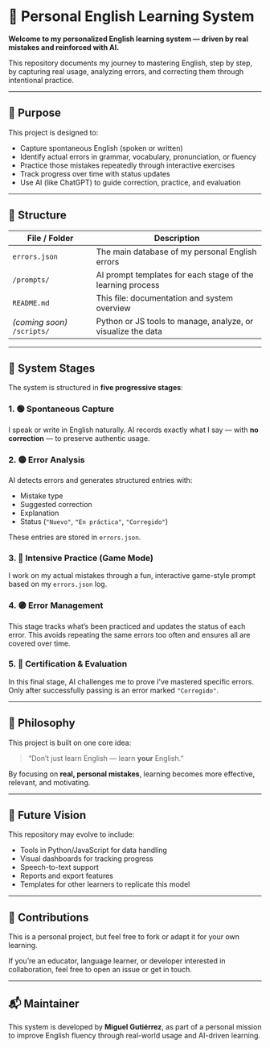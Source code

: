 # 📘 Personal English Learning System

**Welcome to my personalized English learning system — driven by real mistakes and reinforced with AI.**

This repository documents my journey to mastering English, step by step, by capturing real usage, analyzing errors, and correcting them through intentional practice.

---

## 🎯 Purpose

This project is designed to:

- Capture spontaneous English (spoken or written)
- Identify actual errors in grammar, vocabulary, pronunciation, or fluency
- Practice those mistakes repeatedly through interactive exercises
- Track progress over time with status updates
- Use AI (like ChatGPT) to guide correction, practice, and evaluation

---

## 📁 Structure

| File / Folder              | Description                                                      |
|----------------------------|------------------------------------------------------------------|
| `errors.json`              | The main database of my personal English errors                 |
| `/prompts/`                | AI prompt templates for each stage of the learning process      |
| `README.md`                | This file: documentation and system overview                   |
| *(coming soon)* `/scripts/`| Python or JS tools to manage, analyze, or visualize the data    |

---

## 🧩 System Stages

The system is structured in **five progressive stages**:

### 1. 🟢 Spontaneous Capture
I speak or write in English naturally. AI records exactly what I say — with **no correction** — to preserve authentic usage.

### 2. 🟡 Error Analysis
AI detects errors and generates structured entries with:
- Mistake type
- Suggested correction
- Explanation
- Status (`"Nuevo"`, `"En práctica"`, `"Corregido"`)

These entries are stored in `errors.json`.

### 3. 🔵 Intensive Practice (Game Mode)
I work on my actual mistakes through a fun, interactive game-style prompt based on my `errors.json` log.

### 4. 🟣 Error Management
This stage tracks what’s been practiced and updates the status of each error. This avoids repeating the same errors too often and ensures all are covered over time.

### 5. 🔴 Certification & Evaluation
In this final stage, AI challenges me to prove I’ve mastered specific errors. Only after successfully passing is an error marked `"Corregido"`.

---

## 🧠 Philosophy

This project is built on one core idea:  
> “Don’t just learn English — learn **your** English.”

By focusing on **real, personal mistakes**, learning becomes more effective, relevant, and motivating.

---

## 🚀 Future Vision

This repository may evolve to include:

- Tools in Python/JavaScript for data handling
- Visual dashboards for tracking progress
- Speech-to-text support
- Reports and export features
- Templates for other learners to replicate this model

---

## 🤝 Contributions

This is a personal project, but feel free to fork or adapt it for your own learning.

If you’re an educator, language learner, or developer interested in collaboration, feel free to open an issue or get in touch.

---

## 📬 Maintainer

This system is developed by **Miguel Gutiérrez**, as part of a personal mission to improve English fluency through real-world usage and AI-driven learning.


